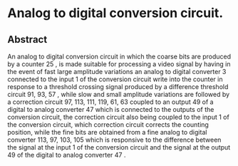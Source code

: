 # Analog to digital conversion circuit.

## Abstract
An analog to digital conversion circuit in which the coarse bits are produced by a counter 25 , is made suitable for processing a video signal by having in the event of fast large amplitude variations an analog to digital converter 3 connected to the input 1 of the conversion circuit write into the counter in response to a threshold crossing signal produced by a difference threshold circuit 91, 93, 57 , while slow and small amplitude variations are followed by a correction circuit 97, 113, 111, 119, 61, 63 coupled to an output 49 of a digital to analog converter 47 which is connected to the outputs of the conversion circuit, the correction circuit also being coupled to the input 1 of the conversion circuit, which correction circuit corrects the counting position, while the fine bits are obtained from a fine analog to digital converter 113, 97, 103, 105 which is responsive to the difference between the signal at the input 1 of the conversion circuit and the signal at the output 49 of the digital to analog converter 47 .